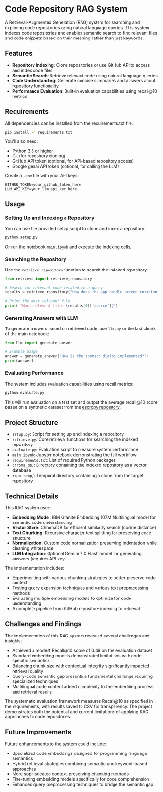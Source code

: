 # Code Repository RAG System

A Retrieval-Augmented Generation (RAG) system for searching and exploring code repositories using natural language queries. This system indexes code repositories and enables semantic search to find relevant files and code snippets based on their meaning rather than just keywords.

## Features

- **Repository Indexing**: Clone repositories or use GitHub API to access and index code files
- **Semantic Search**: Retrieve relevant code using natural language queries
- **Code Understanding**: Generate concise summaries and answers about repository functionality
- **Performance Evaluation**: Built-in evaluation capabilities using recall@10 metrics

## Requirements

All dependencies can be installed from the requirements.txt file:

```bash
pip install -r requirements.txt
```

You'll also need:
- Python 3.8 or higher
- Git (for repository cloning)
- GitHub API token (optional, for API-based repository access)
- Google genai API token (optional, for calling the LLM)

Create a `.env` file with your API keys:

```plaintext
GITHUB_TOKEN=your_github_token_here
LLM_API_KEY=your_llm_api_key_here
```

## Usage

### Setting Up and Indexing a Repository

You can use the provided setup script to clone and index a repository:

```bash
python setup.py
```

Or run the notebook `main.ipynb` and execute the indexing cells.

### Searching the Repository

Use the `retrieve_repository` function to search the indexed repository:

```python
from retrieve import retrieve_repository

# Search for relevant code related to a query
results = retrieve_repository("How does the app handle screen rotation?", n_results=5)

# Print the most relevant file
print(f"Most relevant file: {results[0]['source']}")
```

### Generating Answers with LLM

To generate answers based on retrieved code, use `llm.py` or the last chunk of the main notebook:

```python
from llm import generate_answer

# Example usage
answer = generate_answer("How is the sponsor dialog implemented?")
print(answer)
```

### Evaluating Performance

The system includes evaluation capabilities using recall metrics:

```bash
python evaluate.py
```

This will run evaluation on a test set and output the average recall@10 score based on a synthetic dataset from the [escrcpy repository](https://github.com/viarotel-org/escrcpy).

## Project Structure

- `setup.py`: Script for setting up and indexing a repository
- `retrieve.py`: Core retrieval functions for searching the indexed repository
- `evaluate.py`: Evaluation script to measure system performance
- `main.ipynb`: Jupyter notebook demonstrating the full workflow
- `requirements.txt`: List of required Python packages
- `chroma_db/`: Directory containing the indexed repository as a vector database
- `repo_temp/`: Temporal directory containing a clone from the target repository

## Technical Details

This RAG system uses:
- **Embedding Model**: IBM Granite Embedding 107M Multilingual model for semantic code understanding
- **Vector Store**: ChromaDB for efficient similarity search (cosine distance)
- **Text Chunking**: Recursive character text splitting for preserving code structure
- **Normalization**: Custom code normalization preserving indentation while cleaning whitespace
- **LLM Integration**: Optional Gemini 2.0 Flash model for generating answers (requires API key)

The implementation includes:
- Experimenting with various chunking strategies to better preserve code context
- Testing query expansion techniques and various text preprocessing methods
- Evaluating multiple embedding models to optimize for code understanding
- A complete pipeline from GitHub repository indexing to retrieval

## Challenges and Findings

The implementation of this RAG system revealed several challenges and insights:

- Achieved a modest Recall@10 score of 0.49 on the evaluation dataset
- Standard embedding models demonstrated limitations with code-specific semantics
- Balancing chunk size with contextual integrity significantly impacted retrieval quality
- Query-code semantic gap presents a fundamental challenge requiring specialized techniques
- Multilingual code content added complexity to the embedding process and retrieval results

The systematic evaluation framework measures Recall@10 as specified in the requirements, with results saved to CSV for transparency. The project demonstrates both the potential and current limitations of applying RAG approaches to code repositories.

## Future Improvements

Future enhancements to the system could include:
- Specialized code embeddings designed for programming language semantics
- Hybrid retrieval strategies combining semantic and keyword-based approaches
- More sophisticated context-preserving chunking methods
- Fine-tuning embedding models specifically for code comprehension
- Enhanced query preprocessing techniques to bridge the semantic gap
